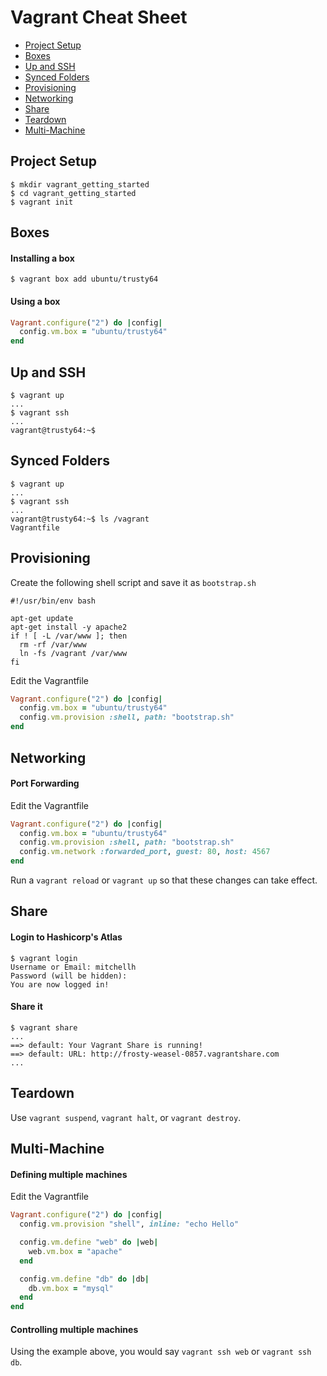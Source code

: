 # Vagrant Cheat Sheet
* [Project Setup](vagrant.md#project-setup)
* [Boxes](vagrant.md#boxes)
* [Up and SSH](vagrant.md#up-and-ssh)
* [Synced Folders](vagrant.md#synced-folders)
* [Provisioning](vagrant.md#provisioning)
* [Networking](vagrant.md#networking)
* [Share](vagrant.md#share)
* [Teardown](vagrant.md#teardown)
* [Multi-Machine](vagrant.md#multi-machine)

## Project Setup
```
$ mkdir vagrant_getting_started
$ cd vagrant_getting_started
$ vagrant init
```
## Boxes
#### Installing a box
```
$ vagrant box add ubuntu/trusty64
```
#### Using a box
```ruby
Vagrant.configure("2") do |config|
  config.vm.box = "ubuntu/trusty64"
end
```
## Up and SSH
```
$ vagrant up
...
$ vagrant ssh
...
vagrant@trusty64:~$
```
## Synced Folders
```
$ vagrant up
...
$ vagrant ssh
...
vagrant@trusty64:~$ ls /vagrant
Vagrantfile
```
## Provisioning
Create the following shell script and save it as `bootstrap.sh`
```
#!/usr/bin/env bash

apt-get update
apt-get install -y apache2
if ! [ -L /var/www ]; then
  rm -rf /var/www
  ln -fs /vagrant /var/www
fi
```
Edit the Vagrantfile
```ruby
Vagrant.configure("2") do |config|
  config.vm.box = "ubuntu/trusty64"
  config.vm.provision :shell, path: "bootstrap.sh"
end
```
## Networking
#### Port Forwarding
Edit the Vagrantfile
```ruby
Vagrant.configure("2") do |config|
  config.vm.box = "ubuntu/trusty64"
  config.vm.provision :shell, path: "bootstrap.sh"
  config.vm.network :forwarded_port, guest: 80, host: 4567
end
```
Run a `vagrant reload` or `vagrant up` so that these changes can take effect.
## Share
#### Login to Hashicorp's Atlas
```
$ vagrant login
Username or Email: mitchellh
Password (will be hidden):
You are now logged in!
```
#### Share it
```
$ vagrant share
...
==> default: Your Vagrant Share is running!
==> default: URL: http://frosty-weasel-0857.vagrantshare.com
...
```
## Teardown
Use `vagrant suspend`, `vagrant halt`, or `vagrant destroy`.
## Multi-Machine
#### Defining multiple machines
Edit the Vagrantfile
```ruby
Vagrant.configure("2") do |config|
  config.vm.provision "shell", inline: "echo Hello"

  config.vm.define "web" do |web|
    web.vm.box = "apache"
  end

  config.vm.define "db" do |db|
    db.vm.box = "mysql"
  end
end
```
#### Controlling multiple machines
Using the example above, you would say `vagrant ssh web` or `vagrant ssh db`.

